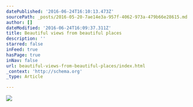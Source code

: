 ```yaml
---
datePublished: '2016-06-24T16:10:13.473Z'
sourcePath: _posts/2016-05-20-7ae14e3a-957f-4062-973a-479b66e28615.md
author: []
dateModified: '2016-06-24T16:09:37.311Z'
title: Beautiful views from beautiful places
description: ''
starred: false
inFeed: true
hasPage: true
inNav: false
url: beautiful-views-from-beautiful-places/index.html
_context: 'http://schema.org'
_type: Article

---
```

![](https://s3-us-west-2.amazonaws.com/the-grid-img/p/8882aa5af4734568e547310706c6ed63ea42b3fb.jpg)